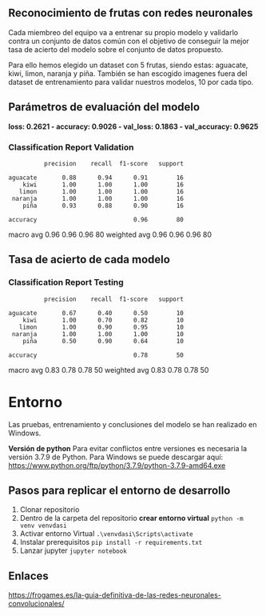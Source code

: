 ## Reconocimiento de frutas con redes neuronales
Cada miembreo del equipo va a entrenar su propio modelo y validarlo contra un conjunto de datos común con el objetivo de conseguir la mejor tasa de acierto del modelo sobre el conjunto de datos propuesto.

Para ello hemos elegido un dataset con 5 frutas, siendo estas: aguacate, kiwi, limon, naranja y piña.
También se han escogido imagenes fuera del dataset de entrenamiento para validar nuestros modelos, 10 por cada tipo.

## Parámetros de evaluación del modelo
**loss: 0.2621 - accuracy: 0.9026 - val_loss: 0.1863 - val_accuracy: 0.9625**

### Classification Report Validation
              precision    recall  f1-score   support

    aguacate       0.88      0.94      0.91        16
        kiwi       1.00      1.00      1.00        16
       limon       1.00      1.00      1.00        16
     naranja       1.00      1.00      1.00        16
        piña       0.93      0.88      0.90        16

    accuracy                           0.96        80
   macro avg       0.96      0.96      0.96        80
weighted avg       0.96      0.96      0.96        80


## Tasa de acierto de cada modelo

### Classification Report Testing
              precision    recall  f1-score   support

    aguacate       0.67      0.40      0.50        10
        kiwi       1.00      0.70      0.82        10
       limon       1.00      0.90      0.95        10
     naranja       1.00      1.00      1.00        10
        piña       0.50      0.90      0.64        10

    accuracy                           0.78        50
   macro avg       0.83      0.78      0.78        50
weighted avg       0.83      0.78      0.78        50



# Entorno

Las pruebas, entrenamiento y conclusiones del modelo se han realizado en Windows.

**Versión de python**
Para evitar conflictos entre versiones es necesaria la versión 3.7.9 de Python.
Para Windows se puede descargar aquí: https://www.python.org/ftp/python/3.7.9/python-3.7.9-amd64.exe

## Pasos para replicar el entorno de desarrollo
1. Clonar repositorio
2. Dentro de la carpeta del repositorio **crear entorno virtual**
`python -m venv venvdasi`
3. Activar entorno Virtual
`.\venvdasi\Scripts\activate`
4. Instalar prerequisitos
`pip install -r requirements.txt`
5. Lanzar jupyter
`jupyter notebook`

## Enlaces
https://frogames.es/la-guia-definitiva-de-las-redes-neuronales-convolucionales/

